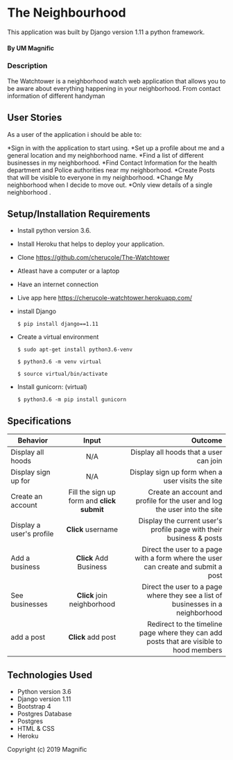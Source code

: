# The Neighbourhood

This application was built by Django version 1.11 a python framework.

#### By UM Magnific 

### Description

The Watchtower is a neighborhood watch web application that allows you to be aware about everything happening in your neighborhood. From contact information of different handyman 

## User Stories

As a user of the application i should be able to:

*Sign in with the application to start using.
*Set up a profile about me and a general location and my neighborhood name.
*Find a list of different businesses in my neighborhood.
*Find Contact Information for the health department and Police authorities near my neighborhood.
*Create Posts that will be visible to everyone in my neighborhood.
*Change My neighborhood when I decide to move out.
*Only view details of a single neighborhood  .

## Setup/Installation Requirements

* Install python version 3.6.
* Install Heroku that helps to deploy your application.
* Clone https://github.com/cherucole/The-Watchtower
* Atleast have a computer or a laptop
* Have an internet connection
* Live app here https://cherucole-watchtower.herokuapp.com/

* install Django

   ```$ pip install django==1.11```

* Create a virtual environment

   `$ sudo apt-get install python3.6-venv`

   ```$ python3.6 -m venv virtual```

   ```$ source virtual/bin/activate```

* Install gunicorn: (virtual)

   ```$ python3.6 -m pip install gunicorn```


## Specifications

| Behavior        | Input           | Outcome  |
| ------------- |:-------------:| -----:|
| Display all hoods | N/A | Display all hoods that a user can join |
| Display sign up for | N/A | Display sign up form when a user visits the site |
| Create an account | Fill the sign up form and **click submit** | Create an account and profile for the user and log the user into the site |
| Display a user's profile | **Click** username | Display the current user's profile page with their business & posts |
| Add a business| **Click** Add Business | Direct the user to a page with a form where the user can create and submit a post |
| See businesses | **Click** join neighborhood | Direct the user to a page where they see a list of businesses in a neighborhood |
| add a post | **Click** add post | Redirect to the timeline page where they can add posts that are visible to hood members |


## Technologies Used

  * Python version 3.6
  * Django version 1.11
  * Bootstrap 4
  * Postgres Database
  * Postgres
  * HTML & CSS 
  * Heroku


Copyright (c) 2019 Magnific


